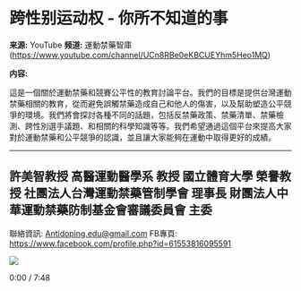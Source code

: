 # 跨性别运动权 - 你所不知道的事

**来源:** YouTube
**频道:** 運動禁藥智庫 (https://www.youtube.com/channel/UCn8RBe0eKBCUEYhm5Heo1MQ)

**内容:**

這是一個關於運動禁藥和競賽公平性的教育討論平台。我們的目標是提供台灣運動禁藥相關的教育，從而避免誤觸禁藥造成自己和他人的傷害，以及幫助塑造公平競爭的環境。我們將會探討各種不同的話題，包括反禁藥政策、禁藥清單、禁藥檢測、跨性別選手議題、和相關的科學知識等等。我們希望通過這個平台來提高大家對於運動禁藥和公平競爭的認識，並且讓大家能夠在運動中取得更好的成績。

---
許美智教授 高醫運動醫學系 教授 國立體育大學 榮譽教授 社團法人台灣運動禁藥管制學會 理事長 財團法人中華運動禁藥防制基金會審議委員會 主委
---
聯絡資訊: Antidoping.edu@gmail.com FB專頁: https://www.facebook.com/profile.php?id=61553816095591

![](https://i.ytimg.com/an/n8RBe0eKBCUEYhm5Heo1MQ/featured_channel.jpg?v=64d75625)

0:00 / 7:48
